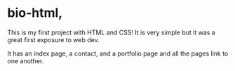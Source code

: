 # bio-html, 

This is my first project with HTML and CSS! It is very simple but it was a great first exposure to web dev.

It has an index page, a contact, and a portfolio page and all the pages link to one another.
